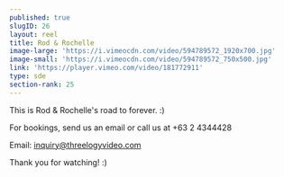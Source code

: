 ```yaml
---
published: true
slugID: 26
layout: reel
title: Rod & Rochelle
image-large: 'https://i.vimeocdn.com/video/594789572_1920x700.jpg'
image-small: 'https://i.vimeocdn.com/video/594789572_750x500.jpg'
link: 'https://player.vimeo.com/video/181772911'
type: sde
section-rank: 25
---
```

This is Rod & Rochelle's road to forever. :)

For bookings, send us an email or call us at +63 2 4344428

Email: inquiry@threelogyvideo.com

Thank you for watching! :)
